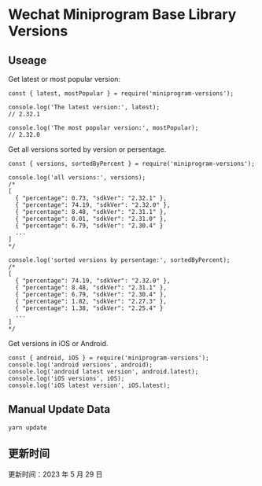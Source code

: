 
# Wechat Miniprogram Base Library Versions

## Useage

Get latest or most popular version:

```;
const { latest, mostPopular } = require('miniprogram-versions');

console.log('The latest version:', latest);
// 2.32.1

console.log('The most popular version:', mostPopular);
// 2.32.0

```

Get all versions sorted by version or persentage.

```
const { versions, sortedByPercent } = require('miniprogram-versions');

console.log('all versions:', versions);
/*
[
  { "percentage": 0.73, "sdkVer": "2.32.1" },
  { "percentage": 74.19, "sdkVer": "2.32.0" },
  { "percentage": 8.48, "sdkVer": "2.31.1" },
  { "percentage": 0.01, "sdkVer": "2.31.0" },
  { "percentage": 6.79, "sdkVer": "2.30.4" }
  ...
]
*/

console.log('sorted versions by persentage:', sortedByPercent);
/*
[
  { "percentage": 74.19, "sdkVer": "2.32.0" },
  { "percentage": 8.48, "sdkVer": "2.31.1" },
  { "percentage": 6.79, "sdkVer": "2.30.4" },
  { "percentage": 1.82, "sdkVer": "2.27.3" },
  { "percentage": 1.38, "sdkVer": "2.25.4" }
  ...
]
*/
```

Get versions in iOS or Android.

```
const { android, iOS } = require('miniprogram-versions');
console.log('android versions', android);
console.log('android latest version', android.latest);
console.log('iOS versions', iOS);
console.log('iOS latest version', iOS.latest);
```

## Manual Update Data

```
yarn update
```

## 更新时间

更新时间：2023 年 5 月 29 日
